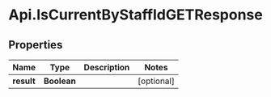 # Api.IsCurrentByStaffIdGETResponse

## Properties
Name | Type | Description | Notes
------------ | ------------- | ------------- | -------------
**result** | **Boolean** |  | [optional] 


